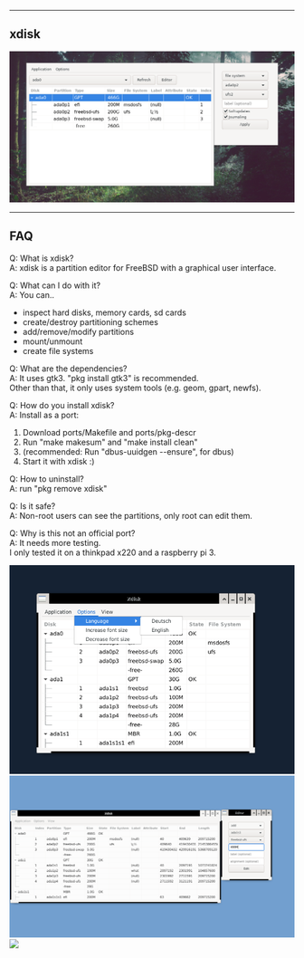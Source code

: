 
------------------------
xdisk
------------------------
![](screenshot/xdisk1.png)

-----------------------
FAQ
-----------------------

Q: What is xdisk?<br>
A: xdisk is a partition editor for FreeBSD with a graphical user interface.<br>

Q: What can I do with it?<br>
A: You can..<br>
   - inspect hard disks, memory cards, sd cards<br>
   - create/destroy partitioning schemes<br>
   - add/remove/modify partitions<br>
   - mount/unmount<br>
   - create file systems<br>
   
Q: What are the dependencies?<br>
A: It uses gtk3. "pkg install gtk3" is recommended.<br>
   Other than that, it only uses system tools (e.g. geom, gpart, newfs).<br>

Q: How do you install xdisk?<br>
A: Install as a port:<br>
1. Download ports/Makefile and ports/pkg-descr
2. Run "make makesum" and "make install clean"
3. (recommended: Run "dbus-uuidgen --ensure", for dbus)
4. Start it with xdisk :)<br>

Q: How to uninstall?<br>
A: run "pkg remove xdisk"<br>

Q: Is it safe? <br>
A: Non-root users can see the partitions, only root can edit them. <br>

Q: Why is this not an official port?<br>
A: It needs more testing. <br>
   I only tested it on a thinkpad x220 and a raspberry pi 3.

![](screenshot/xdisk-2.png)
![](screenshot/xdisk-3.png)
![](screenshot/xdisk-4.png)
